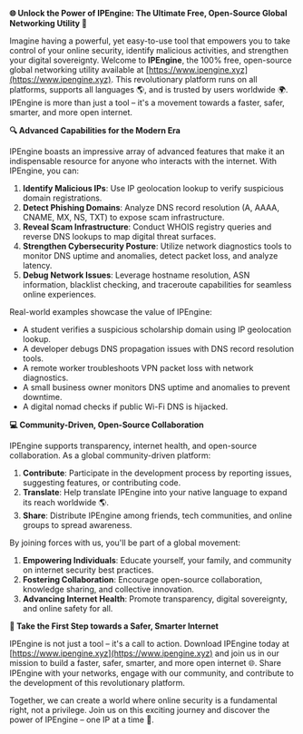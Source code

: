 **🌐 Unlock the Power of IPEngine: The Ultimate Free, Open-Source Global Networking Utility 🚀**

Imagine having a powerful, yet easy-to-use tool that empowers you to take control of your online security, identify malicious activities, and strengthen your digital sovereignty. Welcome to **IPEngine**, the 100% free, open-source global networking utility available at [https://www.ipengine.xyz](https://www.ipengine.xyz). This revolutionary platform runs on all platforms, supports all languages 🌎, and is trusted by users worldwide 🌍. IPEngine is more than just a tool – it's a movement towards a faster, safer, smarter, and more open internet.

**🔍 Advanced Capabilities for the Modern Era**

IPEngine boasts an impressive array of advanced features that make it an indispensable resource for anyone who interacts with the internet. With IPEngine, you can:

1. **Identify Malicious IPs**: Use IP geolocation lookup to verify suspicious domain registrations.
2. **Detect Phishing Domains**: Analyze DNS record resolution (A, AAAA, CNAME, MX, NS, TXT) to expose scam infrastructure.
3. **Reveal Scam Infrastructure**: Conduct WHOIS registry queries and reverse DNS lookups to map digital threat surfaces.
4. **Strengthen Cybersecurity Posture**: Utilize network diagnostics tools to monitor DNS uptime and anomalies, detect packet loss, and analyze latency.
5. **Debug Network Issues**: Leverage hostname resolution, ASN information, blacklist checking, and traceroute capabilities for seamless online experiences.

Real-world examples showcase the value of IPEngine:

* A student verifies a suspicious scholarship domain using IP geolocation lookup.
* A developer debugs DNS propagation issues with DNS record resolution tools.
* A remote worker troubleshoots VPN packet loss with network diagnostics.
* A small business owner monitors DNS uptime and anomalies to prevent downtime.
* A digital nomad checks if public Wi-Fi DNS is hijacked.

**💻 Community-Driven, Open-Source Collaboration**

IPEngine supports transparency, internet health, and open-source collaboration. As a global community-driven platform:

1. **Contribute**: Participate in the development process by reporting issues, suggesting features, or contributing code.
2. **Translate**: Help translate IPEngine into your native language to expand its reach worldwide 🌎.
3. **Share**: Distribute IPEngine among friends, tech communities, and online groups to spread awareness.

By joining forces with us, you'll be part of a global movement:

1. **Empowering Individuals**: Educate yourself, your family, and community on internet security best practices.
2. **Fostering Collaboration**: Encourage open-source collaboration, knowledge sharing, and collective innovation.
3. **Advancing Internet Health**: Promote transparency, digital sovereignty, and online safety for all.

**📡 Take the First Step towards a Safer, Smarter Internet**

IPEngine is not just a tool – it's a call to action. Download IPEngine today at [https://www.ipengine.xyz](https://www.ipengine.xyz) and join us in our mission to build a faster, safer, smarter, and more open internet 🌐. Share IPEngine with your networks, engage with our community, and contribute to the development of this revolutionary platform.

Together, we can create a world where online security is a fundamental right, not a privilege. Join us on this exciting journey and discover the power of IPEngine – one IP at a time 🚀.